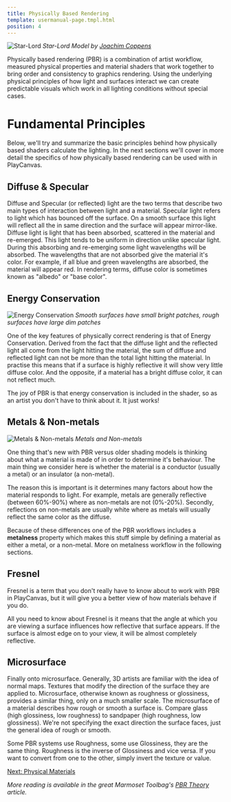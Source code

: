 ```yaml
---
title: Physically Based Rendering
template: usermanual-page.tmpl.html
position: 4
---
```


![Star-Lord][1]
*Star-Lord Model by [Joachim Coppens][2]*

Physically based rendering (PBR) is a combination of artist workflow, measured physical properties and material shaders that work together to bring order and consistency to graphics rendering. Using the underlying physical principles of how light and surfaces interact we can create predictable visuals which work in all lighting conditions without special cases.

# Fundamental Principles

Below, we'll try and summarize the basic principles behind how physically based shaders calculate the lighting. In the next sections we'll cover in more detail the specifics of how physically based rendering can be used with in PlayCanvas.

## Diffuse & Specular

Diffuse and Specular (or reflected) light are the two terms that describe two main types of interaction between light and a material. Specular light refers to light which has bounced off the surface. On a smooth surface this light will reflect all the in same direction and the surface will appear mirror-like. Diffuse light is light that has been absorbed, scattered in the material and re-emerged. This light tends to be uniform in direction unlike specular light. During this absorbing and re-emerging some light wavelengths will be absorbed. The wavelengths that are not absorbed give the material it's color. For example, if all blue and green wavelengths are absorbed, the material will appear red. In rendering terms, diffuse color is sometimes known as "albedo" or "base color".

## Energy Conservation

![Energy Conservation][3]
*Smooth surfaces have small bright patches, rough surfaces have large dim patches*

One of the key features of physically correct rendering is that of Energy Conservation. Derived from the fact that the diffuse light and the reflected light all come from the light hitting the material, the sum of diffuse and reflected light can not be more than the total light hitting the material. In practise this means that if a surface is highly reflective it will show very little diffuse color. And the opposite, if a material has a bright diffuse color, it can not reflect much.

The joy of PBR is that energy conservation is included in the shader, so as an artist you don't have to think about it. It just works!

## Metals & Non-metals

![Metals & Non-metals][4]
*Metals and Non-metals*

One thing that's new with PBR versus older shading models is thinking about what a material is made of in order to determine it's behaviour. The main thing we consider here is whether the material is a conductor (usually a metal) or an insulator (a non-metal).

The reason this is important is it determines many factors about how the material responds to light. For example, metals are generally reflective (between 60%-90%) where as non-metals are not (0%-20%). Secondly, reflections on non-metals are usually white where as metals will usually reflect the same color as the diffuse.

Because of these differences one of the PBR workflows includes a **metalness** property which makes this stuff simple by defining a material as either a metal, or a non-metal. More on metalness workflow in the following sections.

## Fresnel

Fresnel is a term that you don't really have to know about to work with PBR in PlayCanvas, but it will give you a better view of how materials behave if you do.

All you need to know about Fresnel is it means that the angle at which you are viewing a surface influences how reflective that surface appears. If the surface is almost edge on to your view, it will be almost completely reflective.

## Microsurface

Finally onto microsurface. Generally, 3D artists are familiar with the idea of normal maps. Textures that modify the direction of the surface they are applied to. Microsurface, otherwise known as roughness or glossiness, provides a similar thing, only on a much smaller scale. The microsurface of a material describes how rough or smooth a surface is. Compare glass (high glossiness, low roughness) to sandpaper (high roughness, low glossiness). We're not specifying the exact direction the surface faces, just the general idea of rough or smooth.

Some PBR systems use Roughness, some use Glossiness, they are the same thing. Roughness is the inverse of Glossiness and vice versa. If you want to convert from one to the other, simply invert the texture or value.

[Next: Physical Materials][6]

*More reading is available in the great Marmoset Toolbag's [PBR Theory][5] article.*

[1]: /images/user-manual/graphics/physical-rendering/star-lord.jpg
[2]: http://joachimcoppens.com/
[3]: /images/user-manual/graphics/physical-rendering/energy-conservation.jpg
[4]: /images/user-manual/graphics/physical-rendering/materials.jpg
[5]: https://www.marmoset.co/toolbag/learn/pbr-theory
[6]: /user-manual/graphics/physical-rendering/physical-materials


